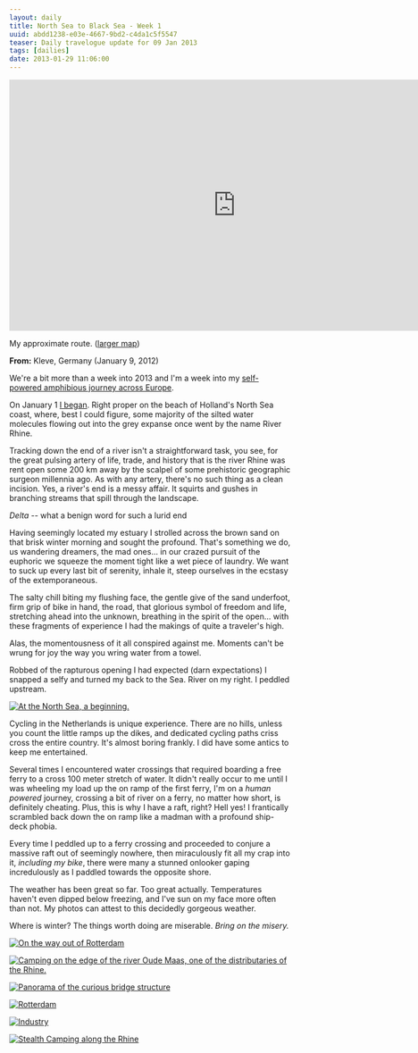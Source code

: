 ```yaml
---
layout: daily
title: North Sea to Black Sea - Week 1
uuid: abdd1238-e03e-4667-9bd2-c4da1c5f5547
teaser: Daily travelogue update for 09 Jan 2013
tags: [dailies]
date: 2013-01-29 11:06:00
---
```


<div class="caption">
<iframe src="http://binaryelysium.com/journey/nl/" style="margin: 0; padding:0; border: none; width: 810px; height: 450px; overflow: hidden;" scrolling="no"></iframe>
<p>My approximate route. (<a href="http://binaryelysium.com/journey/" target="_blank" title="Alantic to Black Sea by Inland Waterways">larger map</a>)</p>
</div>

**From:** Kleve, Germany (January 9, 2012)

We're a bit more than a week into 2013 and I'm a week into my <a href="http://elusivetruth.net/2012/12/31/a-boy-bike-and-boat.html"
title="A Boy, his Bike, and his Boat">self-powered amphibious journey across
Europe</a>.

On January 1 <a
href="http://elusivetruth.net/2013/01/27/power-of-beginnings.html" title="Power
of Beginning">I began</a>. Right proper on the beach of Holland's North Sea
coast, where, best I could figure, some majority of the silted water molecules
flowing out into the grey expanse once went by the name River Rhine.

Tracking down the end of a river isn't a straightforward task, you see, for
the great pulsing artery of life, trade, and history that is the river Rhine
was rent open some 200 km away by the scalpel of some prehistoric geographic
surgeon millennia ago. As with any artery, there's no such thing as a clean
incision. Yes, a river's end is a messy affair. It squirts and gushes in
branching streams that spill through the landscape.

*Delta* -- what a benign word for such a lurid end

Having seemingly located my estuary I strolled across the brown sand on that
brisk winter morning and sought the profound. That's something we do, us
wandering dreamers, the mad ones... in our crazed pursuit of the euphoric we squeeze the
moment tight like a wet piece of laundry. We want to suck up every last bit of
serenity, inhale it, steep ourselves in the ecstasy of the extemporaneous.

The salty chill biting my flushing face, the gentle give of the sand underfoot,
firm grip of bike in hand, the road, that glorious symbol of freedom and life,
stretching ahead into the unknown, breathing in the spirit of the open... with
these fragments of experience I had the makings of quite a traveler's high.

Alas, the momentousness of it all conspired against me. Moments can't be wrung
for joy the way you wring water from a towel.

Robbed of the rapturous opening I had expected (darn expectations) I snapped
a selfy and turned my back to the Sea. River on my right. I peddled upstream.

<div class="caption">
<a href="http://photos.elusivetruth.net/TheNetherlands/Rotterdam-2012/27335003_PST6gn#!i=2338023214&k=SN6vxwt&lb=1&s=A" title="At the North Sea, a beginning."><img src="http://photos.elusivetruth.net/TheNetherlands/Rotterdam-2012/i-SN6vxwt/0/L/IMG_20130102_094442_v3-L.jpg" title="At the North Sea, a beginning." alt="At the North Sea, a beginning."></a>
<p></p>
</div>

Cycling in the Netherlands is unique experience. There are no hills, unless you
count the little ramps up the dikes, and dedicated cycling paths criss cross
the entire country.  It's almost boring frankly.  I did have some antics to
keep me entertained.

Several times I encountered water crossings that required boarding a free ferry to
a cross 100 meter stretch of water. It didn't really occur to me until I was
wheeling my load up the on ramp of the first ferry, I'm on a *human powered*
journey, crossing a bit of river on a ferry, no matter how short, is definitely
cheating. Plus, this is why I have a raft, right? Hell yes! I frantically
scrambled back down the on ramp like a madman with a profound ship-deck phobia.

Every time I peddled up to a ferry crossing and proceeded to
conjure a massive raft out of seemingly nowhere, then miraculously fit all my
crap into it, *including my bike*, there were many a stunned onlooker gaping
incredulously as I paddled towards the opposite shore.

The weather has been great so far. Too great actually. Temperatures haven't
even dipped below freezing, and I've sun on my face more often than not.  My
photos can attest to this decidedly gorgeous weather.

Where is winter? The things worth doing are miserable. *Bring on the misery.*

<div class="caption">
 <a href="http://photos.elusivetruth.net/TheNetherlands/Rotterdam-2012/27335003_PST6gn#!i=2308888660&k=r7qbNzc&lb=1&s=A" title="On the way out of Rotterdam"><img src="http://photos.elusivetruth.net/TheNetherlands/Rotterdam-2012/i-r7qbNzc/0/L/IMG_20130101_150057_v1-L.jpg" title="On the way out of Rotterdam" alt="On the way out of Rotterdam"></a>
<p></p>
</div>

<div class="caption">
 <a href="http://photos.elusivetruth.net/TheNetherlands/Rotterdam-2012/27335003_PST6gn#!i=2297812877&k=PQ6bfWQ&lb=1&s=A" title="Camping on the edge of the river Oude Maas, one of the distributaries of the Rhine."><img src="http://photos.elusivetruth.net/TheNetherlands/Rotterdam-2012/i-PQ6bfWQ/0/L/IMG_20121225_124405_v1-L.jpg" title="Camping on the edge of the river Oude Maas, one of the distributaries of the Rhine." alt="Camping on the edge of the river Oude Maas, one of the distributaries of the Rhine."></a>
<p></p>
</div>
 
<div class="caption">
 <a href="http://photos.elusivetruth.net/TheNetherlands/Rotterdam-2012/27335003_PST6gn#!i=2297814697&k=CP6sBs6&lb=1&s=A" title="Panorama of the curious bridge structure"><img src="http://photos.elusivetruth.net/TheNetherlands/Rotterdam-2012/i-CP6sBs6/0/L/PANO_20121229_143048_v1-L.jpg" title="Panorama of the curious bridge structure" alt="Panorama of the curious bridge structure"></a>
<p></p>
</div>
 
<div class="caption">
 <a href="http://photos.elusivetruth.net/TheNetherlands/Rotterdam-2012/27335003_PST6gn#!i=2308888127&k=6W5KWct&lb=1&s=A" title="Rotterdam"><img src="http://photos.elusivetruth.net/TheNetherlands/Rotterdam-2012/i-6W5KWct/0/L/IMG_20130101_143522_v1-L.jpg" title="Rotterdam" alt="Rotterdam"></a>
<p></p>
</div>

<div class="caption">
 <a href="http://photos.elusivetruth.net/TheNetherlands/Rotterdam-2012/27335003_PST6gn#!i=2308888958&k=dm978C3&lb=1&s=A" title="Industry"><img src="http://photos.elusivetruth.net/TheNetherlands/Rotterdam-2012/i-dm978C3/0/L/IMG_20130101_160124_v1-L.jpg" title="Industry" alt="Industry"></a>
<p></p>
</div>
 
<div class="caption">
 <a href="http://photos.elusivetruth.net/TheNetherlands/Rotterdam-2012/27335003_PST6gn#!i=2308890160&k=wBw5qM2&lb=1&s=A" title="Stealth Camping along the Rhine"><img src="http://photos.elusivetruth.net/TheNetherlands/Rotterdam-2012/i-wBw5qM2/0/L/IMG_20130104_084120-L.jpg" title="Stealth Camping along the Rhine" alt="Stealth Camping along the Rhine"></a>
 <p></p>
</div>
 

